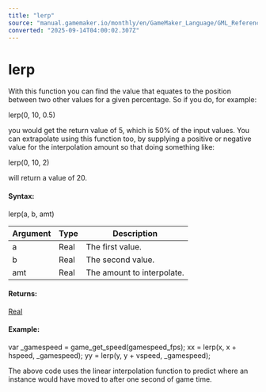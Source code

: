 ```yaml
---
title: "lerp"
source: "manual.gamemaker.io/monthly/en/GameMaker_Language/GML_Reference/Maths_And_Numbers/Number_Functions/lerp.htm"
converted: "2025-09-14T04:00:02.307Z"
---
```


# lerp

With this function you can find the value that equates to the position between two other values for a given percentage. So if you do, for example:

lerp(0, 10, 0.5)

you would get the return value of 5, which is 50% of the input values. You can extrapolate using this function too, by supplying a positive or negative value for the interpolation amount so that doing something like:

lerp(0, 10, 2)

will return a value of 20.

#### Syntax:

lerp(a, b, amt)

| Argument | Type | Description |
| --- | --- | --- |
| a | Real | The first value. |
| b | Real | The second value. |
| amt | Real | The amount to interpolate. |

#### Returns:

[Real](../../../../../../../GameMaker_Language/GML_Overview/Data_Types.md)

#### Example:

var \_gamespeed = game\_get\_speed(gamespeed\_fps);
xx = lerp(x, x + hspeed, \_gamespeed);
yy = lerp(y, y + vspeed, \_gamespeed);

The above code uses the linear interpolation function to predict where an instance would have moved to after one second of game time.
